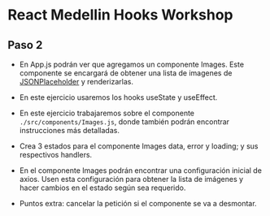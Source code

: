 # React Medellin Hooks Workshop

## Paso 2

- En App.js podrán ver que agregamos un componente Images. Este componente se encargará de obtener una lista de imagenes de [JSONPlaceholder](https://jsonplaceholder.typicode.com/) y renderizarlas.
- En este ejercicio usaremos los hooks useState y useEffect.
- En este ejercicio trabajaremos sobre el componente `./src/components/Images.js`, donde también podrán encontrar instrucciones más detalladas.
- Crea 3 estados para el componente Images data, error y loading; y sus respectivos handlers.
- En el componente Images podrán encontrar una configuración inicial de axios. Usen esta configuración para obtener la lista de imágenes y hacer cambios en el estado según sea requerido.

- Puntos extra: cancelar la petición si el componente se va a desmontar.
